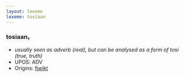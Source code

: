 ```yaml
---
layout: lexeme
lexeme: tosiaan
---
```


###  tosiaan₁

* _usually seen as adverb (real), but can be analysed as a form of *tosi* (true, truth)_
* UPOS:  ADV
* Origins: [fiwikt](https://fi.wiktionary.org/wiki/tosiaan) 

